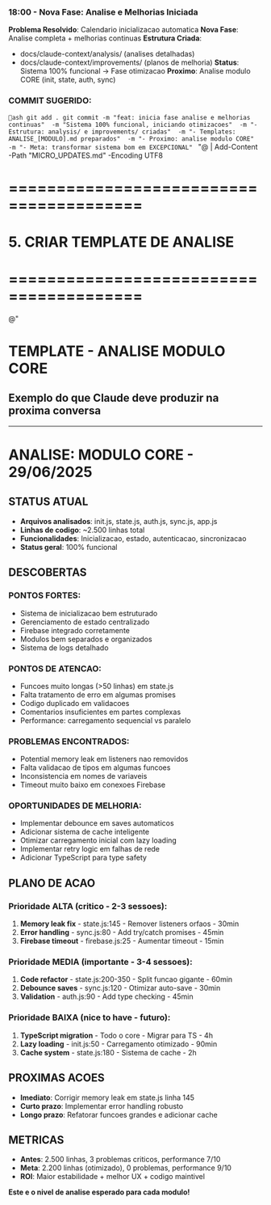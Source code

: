 ﻿
### 18:00 - Nova Fase: Analise e Melhorias Iniciada
**Problema Resolvido**: Calendario inicializacao automatica
**Nova Fase**: Analise completa + melhorias continuas
**Estrutura Criada**:
- docs/claude-context/analysis/ (analises detalhadas)
- docs/claude-context/improvements/ (planos de melhoria)
**Status**: Sistema 100% funcional → Fase otimizacao
**Proximo**: Analise modulo CORE (init, state, auth, sync)

### COMMIT SUGERIDO:
`ash
git add .
git commit -m "feat: inicia fase analise e melhorias continuas" 
           -m "Sistema 100% funcional, iniciando otimizacoes" 
           -m "- Estrutura: analysis/ e improvements/ criadas" 
           -m "- Templates: ANALISE_[MODULO].md preparados" 
           -m "- Proximo: analise modulo CORE" 
           -m "- Meta: transformar sistema bom em EXCEPCIONAL"
`
"@ | Add-Content -Path "MICRO_UPDATES.md" -Encoding UTF8

# ========================================
# 5. CRIAR TEMPLATE DE ANALISE
# ========================================

@"
# TEMPLATE - ANALISE MODULO CORE

## Exemplo do que Claude deve produzir na proxima conversa

---

# ANALISE: MODULO CORE - 29/06/2025

## STATUS ATUAL
- **Arquivos analisados**: init.js, state.js, auth.js, sync.js, app.js
- **Linhas de codigo**: ~2.500 linhas total
- **Funcionalidades**: Inicializacao, estado, autenticacao, sincronizacao
- **Status geral**: 100% funcional

## DESCOBERTAS

### PONTOS FORTES:
- Sistema de inicializacao bem estruturado
- Gerenciamento de estado centralizado
- Firebase integrado corretamente
- Modulos bem separados e organizados
- Sistema de logs detalhado

### PONTOS DE ATENCAO:
- Funcoes muito longas (>50 linhas) em state.js
- Falta tratamento de erro em algumas promises
- Codigo duplicado em validacoes
- Comentarios insuficientes em partes complexas
- Performance: carregamento sequencial vs paralelo

### PROBLEMAS ENCONTRADOS:
- Potential memory leak em listeners nao removidos
- Falta validacao de tipos em algumas funcoes
- Inconsistencia em nomes de variaveis
- Timeout muito baixo em conexoes Firebase

### OPORTUNIDADES DE MELHORIA:
- Implementar debounce em saves automaticos
- Adicionar sistema de cache inteligente
- Otimizar carregamento inicial com lazy loading
- Implementar retry logic em falhas de rede
- Adicionar TypeScript para type safety

## PLANO DE ACAO

### **Prioridade ALTA (critico - 2-3 sessoes):**
1. **Memory leak fix** - state.js:145 - Remover listeners orfaos - 30min
2. **Error handling** - sync.js:80 - Add try/catch promises - 45min
3. **Firebase timeout** - firebase.js:25 - Aumentar timeout - 15min

### **Prioridade MEDIA (importante - 3-4 sessoes):**
1. **Code refactor** - state.js:200-350 - Split funcao gigante - 60min
2. **Debounce saves** - sync.js:120 - Otimizar auto-save - 30min
3. **Validation** - auth.js:90 - Add type checking - 45min

### **Prioridade BAIXA (nice to have - futuro):**
1. **TypeScript migration** - Todo o core - Migrar para TS - 4h
2. **Lazy loading** - init.js:50 - Carregamento otimizado - 90min
3. **Cache system** - state.js:180 - Sistema de cache - 2h

## PROXIMAS ACOES
- **Imediato**: Corrigir memory leak em state.js linha 145
- **Curto prazo**: Implementar error handling robusto
- **Longo prazo**: Refatorar funcoes grandes e adicionar cache

## METRICAS
- **Antes**: 2.500 linhas, 3 problemas criticos, performance 7/10
- **Meta**: 2.200 linhas (otimizado), 0 problemas, performance 9/10
- **ROI**: Maior estabilidade + melhor UX + codigo maintivel

**Este e o nivel de analise esperado para cada modulo!**
